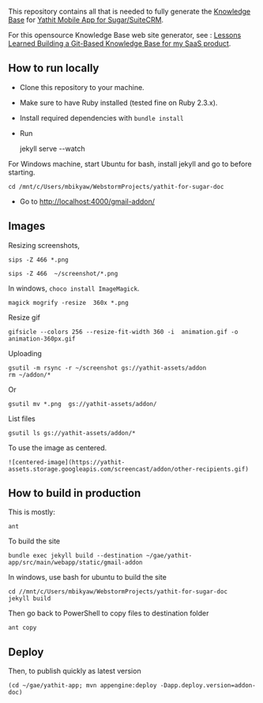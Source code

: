 This repository contains all that is needed to fully generate the [Knowledge Base](https://www.yathit.com/gmail-addon/overview.html) for [Yathit Mobile App for Sugar/SuiteCRM](https://www.yathit.com/suitecrm-mobile-app/index.html).

For this opensource Knowledge Base web site generator, see : [Lessons Learned Building a Git-Based Knowledge Base for my SaaS product](https://www.wisecashhq.com/blog/lessons-learned-creating-a-git-based-knowledge-base-for-my-saas-product).


## How to run locally

* Clone this repository to your machine.
* Make sure to have Ruby installed (tested fine on Ruby 2.3.x).
* Install required dependencies with `bundle install`
* Run

    jekyll serve --watch
    
For Windows machine, start Ubuntu for bash, install jekyll and go to before starting. 

    cd /mnt/c/Users/mbikyaw/WebstormProjects/yathit-for-sugar-doc
    

* Go to [http://localhost:4000/gmail-addon/](http://127.0.0.1:4000/gmail-addon/)

## Images

Resizing screenshots,

    sips -Z 466 *.png

    sips -Z 466  ~/screenshot/*.png    

In windows, `choco install ImageMagick`.

    magick mogrify -resize  360x *.png
    
Resize gif

    gifsicle --colors 256 --resize-fit-width 360 -i  animation.gif -o animation-360px.gif        

Uploading

    gsutil -m rsync -r ~/screenshot gs://yathit-assets/addon
    rm ~/addon/*

Or

    gsutil mv *.png  gs://yathit-assets/addon/

List files

    gsutil ls gs://yathit-assets/addon/*
    

To use the image as centered.

    ![centered-image](https://yathit-assets.storage.googleapis.com/screencast/addon/other-recipients.gif)

   

## How to build in production

This is mostly:

    ant

To build the site

    bundle exec jekyll build --destination ~/gae/yathit-app/src/main/webapp/static/gmail-addon

In windows, use bash for ubuntu to build the site

    cd //mnt/c/Users/mbikyaw/WebstormProjects/yathit-for-sugar-doc
    jekyll build
    
Then go back to PowerShell to copy files to destination folder
     
    ant copy
    
## Deploy

Then, to publish quickly as latest version

    (cd ~/gae/yathit-app; mvn appengine:deploy -Dapp.deploy.version=addon-doc)
